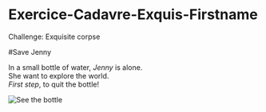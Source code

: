 # Exercice-Cadavre-Exquis-Firstname
Challenge: Exquisite corpse </b>


#Save Jenny

In a small bottle of water, _Jenny_ is alone. </br>
She want to explore the world. </br>
*First step*, to quit the bottle!


![See the bottle](https://5.imimg.com/data5/TE/DM/MY-44148833/1-liter-mineral-water-bottles-500x500.jpg "Bottle or prison")
